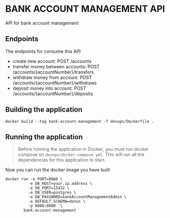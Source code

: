 # BANK ACCOUNT MANAGEMENT API
API for bank account management

## Endpoints
The endpoints for consume this API
* create new account: POST /accounts
* transfer money between accounts: POST /accounts/{accountNumber}/transfers
* withdraw money from account: POST /accounts/{accountNumber}/withdraws
* deposit money into account: POST /accounts/{accountNumber}/deposits

## Building the application
    docker build --tag bank-account-management -f devops/Dockerfile .
    
## Running the application
>Before running the application in Docker, you must run docker compose on `devops/docker-compose.yml`.
This will run all the dependencies for this application to start.

Now you can run the docker image you have built

    docker run -e PORT=8080 \
              -e DB_HOST=your.ip.address \
              -e DB_PORT=15432 \
              -e DB_USER=postgres \
              -e DB_PASSWORD=bankAccountManagementAdmin \
              -e DEFAULT_SCHEMA=donus \
              -p 8080:8080  \
            bank-account-management